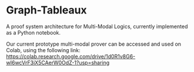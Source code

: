 # Graph-Tableaux
A proof system architecture for Multi-Modal Logics, currently implemented as a Python notebook.

Our current prototype multi-modal prover can be accessed and used on Colab, using the following link:
    https://colab.research.google.com/drive/1d0R1v8G6-wI6wcVrF3iX5CAerW0OdZ-1?usp=sharing
